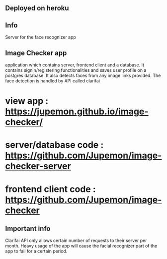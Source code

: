 ## Deployed on heroku
## Info
Server for the face recognizer app

## Image Checker app
application which contains server, frontend client and a database. It contains signin/registering functionalities and saves user profile on a postgres database. It also detects faces from any image links provided. The face detection is handled by API called clarifai 

# view app : https://jupemon.github.io/image-checker/
# server/database code : https://github.com/Jupemon/image-checker-server
# frontend client code : https://github.com/Jupemon/image-checker

## Important info
Clarifai API only allows certain number of requests to their server per month. Heavy usage of the app will cause the facial recognizer part of the app to fail for a certain period.

